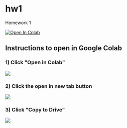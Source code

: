 # hw1
Homework 1

<a target="_blank" href="https://colab.research.google.com/github/ucsd-cse151a-ss25/hw1/CSE151A_HW1.ipynb">
  <img src="https://colab.research.google.com/assets/colab-badge.svg" alt="Open In Colab"/>
</a>

## Instructions to open in Google Colab

### 1) Click "Open in Colab" 

<img src="imgs/Step_1.png"> <br>

### 2) Click the open in new tab button

<img src="imgs/Step_2.png"> <br>

### 3) Click "Copy to Drive"

<img src="imgs/Step_3.png"> <br>
